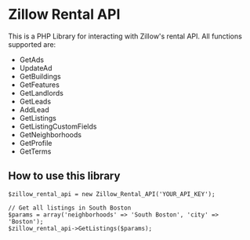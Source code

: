 Zillow Rental API
=================
This is a PHP Library for interacting with Zillow's rental API. All functions supported are:
* GetAds
* UpdateAd
* GetBuildings
* GetFeatures
* GetLandlords
* GetLeads
* AddLead
* GetListings
* GetListingCustomFields
* GetNeighborhoods
* GetProfile
* GetTerms

How to use this library
-----------------------
```
$zillow_rental_api = new Zillow_Rental_API('YOUR_API_KEY');

// Get all listings in South Boston
$params = array('neighborhoods' => 'South Boston', 'city' => 'Boston');
$zillow_rental_api->GetListings($params);
```

